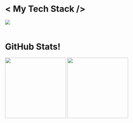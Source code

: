 

<h1>&lt; My Tech Stack &sol;&gt;</h1>

<div>
    <img src="https://skillicons.dev/icons?i=c,py,elixir,lua,flask,postgres,mongodb,git,github,docker,jenkins,bash,debian,neovim" />
</div>

</br>

<h1>GitHub Stats!</h1>
<div>
    <img src="https://github-readme-stats.vercel.app/api?username=muizzatam&show_icons=true&theme=tokyonight" height=200 align="center"/>
    <img src="https://github-readme-stats.vercel.app/api/top-langs/?username=anuraghazra&layout=compact&theme=tokyonight" height=200 align="center"/>
    
</div>
